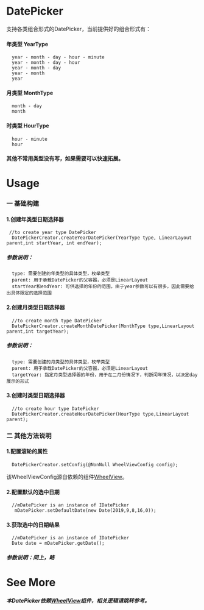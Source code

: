 # DatePicker
支持各类组合形式的DatePicker，当前提供好的组合形式有：

#### 年类型 YearType
      year - month - day - hour - minute
      year - month - day - hour
      year - month - day
      year - month
      year
#### 月类型 MonthType
      month - day
      month
#### 时类型 HourType
      hour - minute
      hour
#### 其他不常用类型没有写，如果需要可以快速拓展。

# Usage
### 一 基础构建
#### 1.创建年类型日期选择器
     //to create year type DatePicker
      DatePickerCreator.createYearDatePicker(YearType type, LinearLayout parent,int startYear, int endYear);
##### 参数说明：
      type: 需要创建的年类型的具体类型，枚举类型
      parent: 用于承载DatePicker的父容器，必须是LinearLayout
      startYear和endYear: 可供选择的年份的范围，由于year参数可以有很多，因此需要给出具体限定的选择范围
#### 2.创建月类型日期选择器      
      //to create month type DatePicker
      DatePickerCreator.createMonthDatePicker(MonthType type,LinearLayout parent,int targetYear);
##### 参数说明：
      type: 需要创建的月类型的具体类型，枚举类型
      parent: 用于承载DatePicker的父容器，必须是LinearLayout
      targetYear: 指定月类型选择器的年份，用于在二月份情况下，判断闰年情况，以决定day展示的形式
#### 3.创建时类型日期选择器            
      //to create hour type DatePicker
      DatePickerCreator.createHourDatePicker(HourType type,LinearLayout parent);
### 二 其他方法说明
#### 1.配置滚轮的属性
      DatePickerCreator.setConfig(@NonNull WheelViewConfig config);
 
 该WheelViewConfig源自依赖的组件<a href="https://github.com/HudsonAndroid/WheelView">WheelView<a/>。
      
#### 2.配置默认的选中日期
      //mDatePicker is an instance of IDatePicker
       mDatePicker.setDefaultDate(new Date(2019,9,8,16,0));
      
#### 3.获取选中的日期结果
      //mDatePicker is an instance of IDatePicker
      Date date = mDatePicker.getDate();
      
##### 参数说明：同上，略
# See More
##### 本DatePicker依赖<a href="https://github.com/HudsonAndroid/WheelView">WheelView<a/>组件，相关逻辑请跳转参考。
